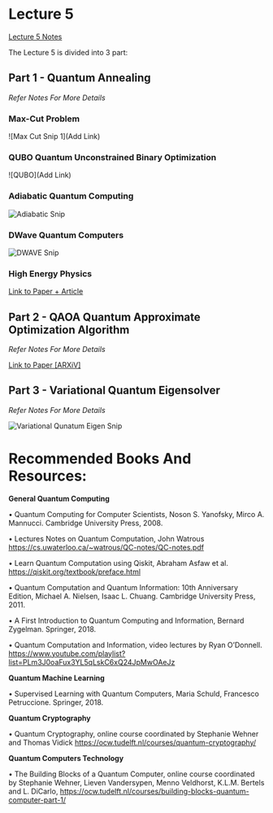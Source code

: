 # Lecture 5

<a href="https://github.com/aryashah2k/Quantum-Computing-Collection-Of-Resources/blob/main/CERN%20-%20Practical%20Introduction%20To%20Quantum%20Computing/Lecture%205%20Resources/Lecture%205%20Notes.pdf">Lecture 5 Notes</a>

The Lecture 5 is divided into 3 part:

## Part 1 - Quantum Annealing

*Refer Notes For More Details*

### Max-Cut Problem

![Max Cut Snip 1](Add Link)

### QUBO Quantum Unconstrained Binary Optimization

![QUBO](Add Link)

### Adiabatic Quantum Computing

![Adiabatic Snip]()

### DWave Quantum Computers

![DWAVE Snip]()

### High Energy Physics

<a href="https://www.nature.com/articles/nature24047">Link to Paper + Article</a>

## Part 2 - QAOA Quantum Approximate Optimization Algorithm

*Refer Notes For More Details*

<a href="https://arxiv.org/abs/1411.4028">Link to Paper [ARXiV]</a>

## Part 3 - Variational Quantum Eigensolver

*Refer Notes For More Details*

![Variational Qunatum Eigen Snip]()

# Recommended Books And Resources:

**General Quantum Computing**

• Quantum Computing for Computer Scientists, Noson S. Yanofsky, Mirco A. Mannucci.
Cambridge University Press, 2008.

• Lectures Notes on Quantum Computation, John Watrous
https://cs.uwaterloo.ca/~watrous/QC-notes/QC-notes.pdf

• Learn Quantum Computation using Qiskit, Abraham Asfaw et al.
https://qiskit.org/textbook/preface.html

• Quantum Computation and Quantum Information: 10th Anniversary Edition, Michael
A. Nielsen, Isaac L. Chuang. Cambridge University Press, 2011.

• A First Introduction to Quantum Computing and Information, Bernard Zygelman.
Springer, 2018.

• Quantum Computation and Information, video lectures by Ryan O’Donnell.
https://www.youtube.com/playlist?list=PLm3J0oaFux3YL5qLskC6xQ24JpMwOAeJz

**Quantum Machine Learning**

• Supervised Learning with Quantum Computers, Maria Schuld, Francesco
Petruccione. Springer, 2018.

**Quantum Cryptography**

• Quantum Cryptography, online course coordinated by Stephanie Wehner and
Thomas Vidick https://ocw.tudelft.nl/courses/quantum-cryptography/

**Quantum Computers Technology**

• The Building Blocks of a Quantum Computer, online course coordinated by Stephanie
Wehner, Lieven Vandersypen, Menno Veldhorst, K.L.M. Bertels and L. DiCarlo,
https://ocw.tudelft.nl/courses/building-blocks-quantum-computer-part-1/